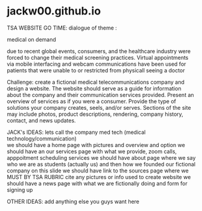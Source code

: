# jackw00.github.io
TSA WEBSITE GO TIME: 
dialogue of theme :

medical on demand

due to recent global events, consumers, and the healthcare industry were forced to change their medical screening practices. 
Virtual appointments via mobile interfacing and webcam communications have been used for patients that were unable to or restricted from physicall seeing a doctor

Challenge: create a fictional medical telecommunications company and design a website. The website should serve as a guide for information about the company and their 
communication services provided. Present an overview of services as if you were a consumer. Provide the type of solutions your company creates, seels, and/or serves. 
Sections of the site may include photos, product descriptions, rendering, company history, contact, and news updates.



JACK's IDEAS:
lets call the company med tech (medical technology/communication)  
we should have a home page with pictures and overview and option
we should have an our services page with what we provide, zoom calls, apppoitment scheduling services
we should have about page  where we say who we are as students (actually us) and then how we founded our fictional company
  on this slide we should have link to the sources page where we MUST BY TSA RUBRIC cite any pictures or info used to create website
we should have a news page with what we are fictionally doing and form for signing up


OTHER IDEAS:
add anything else you guys want here
